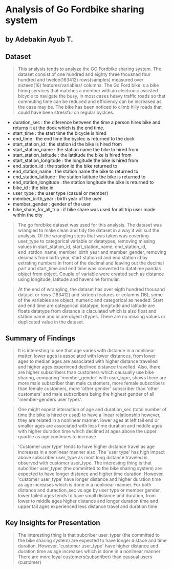 # Analysis of Go Fordbike sharing system
## by Adebakin Ayub T.



## Dataset
> This analysis tends to analyze the GO Fordbike sharing system. The dataset consist of one hundred and eighty three thousnad four hundred and twelce(183412) rows(samples) measured over sixteen(16) features/variables/ columns. The Go Ford bike is a bike hiring services that matches a member with an electronic assisted bicycle to navigate the busy, in most cases heavy traffic roads so that commuting time can be reduced and efficiency can be increased as the case may be. The bike has been noticed to climb hilly roads that could have been stressful on regular byclces.
* duration_sec : the diference between the time a person hires bike and returns it at the dock which is the end time.
* start_time : the start time the bicycle is hired
* end_time : the end time the byclec is returned to the dock
* start_station_id : the station id the bike is hired from
* start_station_name : the station name the bike to hired from
* start_station_latitude : the lattitude the bike is hired from
* start_station_longitude : the longitude the bike is hired from
* end_station_id : the station id the bike returned to
* end_station_name : the station name the bike to returned to
* end_station_latitude : the station latitude the bike is returned to
* end_station_longitude : the station longitude the bike is returned to
* bike_id : the bike id
* user_type : the user type (casual or member)
* member_birth_year : birth year of the user
* member_gender  : gender of the user
* bike_share_for_all_trip : if bike share was used for all trip user made within the city

> The go fordbike dataset was used for this analysis. The dataset was wrangled to make clean and tidy the dataset in a way it will suit the analysis. Of the wrangling steps that was taken was coverting user_type to categorical variable or datatypes, removing missing values in start_station_id, start_station_name, end_station_id, end_station_name, member_birth_year and member_gender, removing decimals from birth year, start station id and end station id by extrating numbers in front of the decimal and leaving out the decimal part and start_time and end time was converted to datatime pandas object from object. Couple of variable were created such as distance using longitude, latitude and haversine formular. 

> At the end of wrangling, the dataset has over eigth hundred thousand dataset or rows (183412) and sixteen features or columns (16), some of the variables are object, numeric and categorical as needed. Start and end time are categorical datatype, longitude and latitude are floats datatype from distance is claculated which is also float and station name and id are object dtypes. There are no missing values or duplicated value in the dataset. 



## Summary of Findings

> It is interesting to see that age varies with distance in a nonlinear matter, lower ages is associated with lower distances, from lower ages to median ages are associated with higher distance travelled and higher ages experinced declined distance travelled. Also, there are higher subscribers than customers which causually use bike sharing, comparing 'member_gender' with user_type, shows there are more male subscriber than male customers, more female subscribers than female customers, more 'other gender' subscriber than 'other customers' and male subscribers being the highest gender of all 'member-genders user types'.

> One might expect interaction of age and duration_sec (total number of time the bike is hired or used) to have a linear relationship however, they are related in a nonlinear manner. lower ages at left tail end or smaller ages are associated with less time duration and middle ages with higher duration time which declined at ages above the upper quartile as age continues to increase.

> 'Customer user type' tends to have higher distance travel as age increases in a nonlinear manner also. The 'user type' has high impact above subscriber user_type as most long distance traveled is observed with customer user_type. 
The interesting thing is that subcriber user_typer (the committed to the bike sharing system) are expected to have longer distance and higher time duration. However, 'customer user_type' have longer distance and higher duration time as age increases which is done in a nonlinear manner. For both distance and duraction_sec vs age by user type or member gender, lower tailed ages tends to have small distance and duration, from lower to middle ages higher distance and longer duration time and upper tail ages experienced less distance travel and duration time 

## Key Insights for Presentation

> The interesting thing is that subcriber user_typer (the committed to the bike sharing system) are expected to have longer distace and time duration. However, 'customer user_type' have higher distance and duration time as age increases which is done in a nonlinear manner
> There are more loyal customers(subscriber) than causual users (customer)